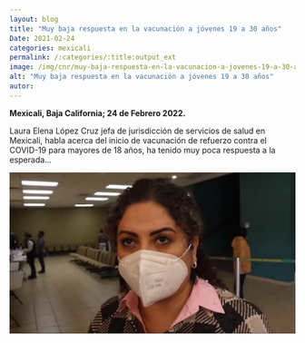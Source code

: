 ```yaml
---
layout: blog
title: "Muy baja respuesta en la vacunación a jóvenes 19 a 30 años"
Date: 2021-02-24
categories: mexicali
permalink: /:categories/:title:output_ext
image: /img/cnr/muy-baja-respuesta-en-la-vacunacion-a-jovenes-19-a-30-anos.png
alt: "Muy baja respuesta en la vacunación a jóvenes 19 a 30 años"
autor:
---
```


**Mexicali, Baja California; 24 de Febrero 2022.** 

Laura Elena López Cruz jefa de jurisdicción de servicios de salud en Mexicali, habla acerca del inicio de vacunación de refuerzo contra el COVID-19 para mayores de 18 años, ha tenido muy poca respuesta a la esperada…

<div id="carouselExampleSlidesOnly" class="carousel slide" data-ride="carousel">
  <div class="carousel-inner">
    <div class="carousel-item active">
       <img class="d-block w-100" src="/img/cnr/muy-baja-respuesta-en-la-vacunacion-a-jovenes-19-a-30-anos.png" loading="lazy"  alt="Muy baja respuesta en la vacunación a jóvenes 19 a 30 años">
    </div>
  </div>
</div>